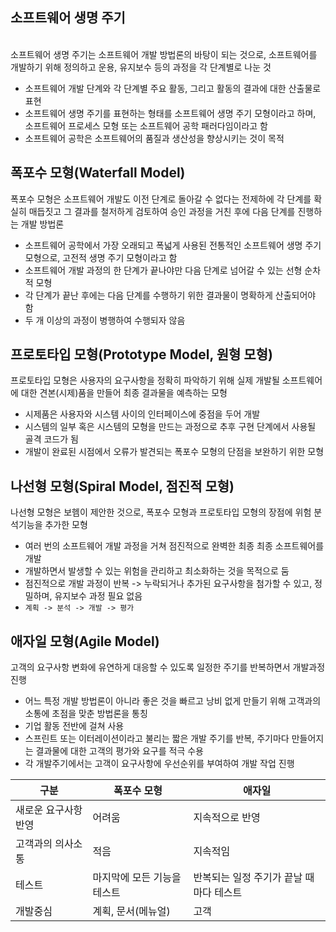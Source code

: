 ## 소프트웨어 생명 주기
<br>
소프트웨어 생명 주기는 소프트웨어 개발 방법론의 바탕이 되는 것으로, 소프트웨어를 개발하기 위해 정의하고 운용, 유지보수 등의 과정을 각 단계별로 나눈 것

- 소프트웨어 개발 단계와 각 단계별 주요 활동, 그리고 활동의 결과에 대한 산출물로 표현
- 소프트웨어 생명 주기를 표현하는 형태를 소프트웨어 생명 주기 모형이라고 하며, 소프트웨어 프로세스 모형 또는 소프트웨어 공학 패러다임이라고 함
- 소프트웨어 공학은 소프트웨어의 품질과 생산성을 향상시키는 것이 목적

## 폭포수 모형(Waterfall Model)

폭포수 모형은 소프트웨어 개발도 이전 단계로 돌아갈 수 없다는 전제하에 각 단계를 확실히 매듭짓고 그 결과를 철저하게 검토하여 승인 과정을 거친 후에 다음 단계를 진행하는 개발 방법론

- 소프트웨어 공학에서 가장 오래되고 폭넓게 사용된 전통적인 소프트웨어 생명 주기 모형으로, 고전적 생명 주기 모형이라고 함
- 소프트웨어 개발 과정의 한 단계가 끝나야만 다음 단계로 넘어갈 수 있는 선형 순차적 모형
- 각 단계가 끝난 후에는 다음 단계를 수행하기 위한 결과물이 명확하게 산출되어야 함
- 두 개 이상의 과정이 병행하여 수행되자 않음

## 프로토타입 모형(Prototype Model, 원형 모형)

프로토타입 모형은 사용자의 요구사항을 정확히 파악하기 위해 실제 개발될 소프트웨어에 대한 견본(시제)품을 만들어 최종 결과물을 예측하는 모형

- 시제품은 사용자와 시스템 사이의 인터페이스에 중점을 두어 개발
- 시스템의 일부 혹은 시스템의 모형을 만드는 과정으로 추후 구현 단계에서 사용될 골격 코드가 됨
- 개발이 완료된 시점에서 오류가 발견되는 폭포수 모형의 단점을 보완하기 위한 모형

## 나선형 모형(Spiral Model, 점진적 모형)

나선형 모형은 보헴이 제안한 것으로, 폭포수 모형과 프로토타입 모형의 장점에 위험 분석기능을 추가한 모형

- 여러 번의 소프트웨어 개발 과정을 거쳐 점진적으로 완벽한 최종 최종 소프트웨어를 개발
- 개발하면서 발생할 수 있는 위험을 관리하고 최소화하는 것을 목적으로 둠
- 점진적으로 개발 과정이 반복 -> 누락되거나 추가된 요구사항을 첨가할 수 있고, 정밀하며, 유지보수 과정 필요 없음
- `계획 -> 분석 -> 개발 -> 평가`

## 애자일 모형(Agile Model)

고객의 요구사항 변화에 유연하게 대응할 수 있도록 일정한 주기를 반복하면서 개발과정 진행

- 어느 특정 개발 방법론이 아니라 좋은 것을 빠르고 낭비 없게 만들기 위해 고객과의 소통에 초점을 맞춘 방법론을 통칭
- 기업 활동 전반에 걸쳐 사용
- 스프린트 또는 이터레이션이라고 불리는 짧은 개발 주기를 반복, 주기마다 만들어지는 결과물에 대한 고객의 평가와 요구를 적극 수용
- 각 개발주기에서는 고객이 요구사항에 우선순위를 부여하여 개발 작업 진행

|구분|폭포수 모형|애자일|
|------|---|---|
|새로운 요구사항 반영|어려움|지속적으로 반영|
|고객과의 의사소통|적음|지속적임|
|테스트|마지막에 모든 기능을 테스트|반복되는 일정 주기가 끝날 때마다 테스트|
|개발중심|계획, 문서(메뉴얼)|고객|
